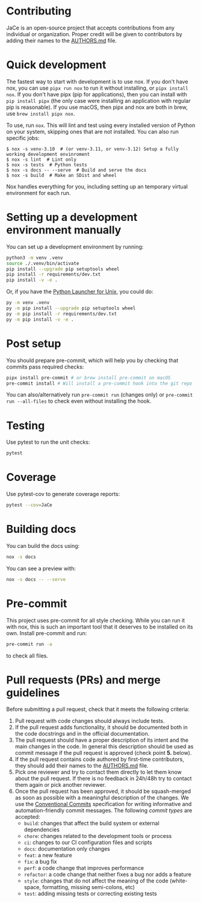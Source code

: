# Contributing

JaCe is an open-source project that accepts contributions from any individual or organization. Proper credit will be given to contributors by adding their names to the [AUTHORS.md](AUTHORS.md) file.

# Quick development

The fastest way to start with development is to use nox. If you don't have nox, you can use `pipx run nox` to run it without installing, or `pipx install nox`. If you don't have pipx (pip for applications), then you can install with `pip install pipx` (the only case were installing an application with regular pip is reasonable). If you use macOS, then pipx and nox are both in brew, use `brew install pipx nox`.

To use, run `nox`. This will lint and test using every installed version of Python on your system, skipping ones that are not installed. You can also run specific jobs:

```console
$ nox -s venv-3.10  # (or venv-3.11, or venv-3.12) Setup a fully working development envinroment
$ nox -s lint  # Lint only
$ nox -s tests  # Python tests
$ nox -s docs -- --serve  # Build and serve the docs
$ nox -s build  # Make an SDist and wheel
```

Nox handles everything for you, including setting up an temporary virtual environment for each run.

# Setting up a development environment manually

You can set up a development environment by running:

```bash
python3 -m venv .venv
source ./.venv/bin/activate
pip install --upgrade pip setuptools wheel
pip install -r requirements/dev.txt
pip install -v -e .
```

Or, if you have the [Python Launcher for Unix](https://github.com/brettcannon/python-launcher), you could do:

```bash
py -m venv .venv
py -m pip install --upgrade pip setuptools wheel
py -m pip install -r requirements/dev.txt
py -m pip install -v -e .
```

# Post setup

You should prepare pre-commit, which will help you by checking that commits pass required checks:

```bash
pipx install pre-commit # or brew install pre-commit on macOS
pre-commit install # Will install a pre-commit hook into the git repo
```

You can also/alternatively run `pre-commit run` (changes only) or `pre-commit run --all-files` to check even without installing the hook.

# Testing

Use pytest to run the unit checks:

```bash
pytest
```

# Coverage

Use pytest-cov to generate coverage reports:

```bash
pytest --cov=JaCe
```

# Building docs

You can build the docs using:

```bash
nox -s docs
```

You can see a preview with:

```bash
nox -s docs -- --serve
```

# Pre-commit

This project uses pre-commit for all style checking. While you can run it with nox, this is such an important tool that it deserves to be installed on its own. Install pre-commit and run:

```bash
pre-commit run -a
```

to check all files.

# Pull requests (PRs) and merge guidelines

Before submitting a pull request, check that it meets the following criteria:

1. Pull request with code changes should always include tests.
2. If the pull request adds functionality, it should be documented both in the code docstrings and in the official documentation.
3. The pull request should have a proper description of its intent and the main changes in the code. In general this description should be used as commit message if the pull request is approved (check point **5.** below).
4. If the pull request contains code authored by first-time contributors, they should add their names to the [AUTHORS.md](AUTHORS.md) file.
5. Pick one reviewer and try to contact them directly to let them know about the pull request. If there is no feedback in 24h/48h try to contact them again or pick another reviewer.
6. Once the pull request has been approved, it should be squash-merged as soon as possible with a meaningful description of the changes. We use the [Conventional Commits](https://www.conventionalcommits.org/en/v1.0.0/#summary) specification for writing informative and automation-friendly commit messages. The following _commit types_ are accepted:
   - `build`: changes that affect the build system or external dependencies
   - `chore`: changes related to the development tools or process
   - `ci`: changes to our CI configuration files and scripts
   - `docs`: documentation only changes
   - `feat`: a new feature
   - `fix`: a bug fix
   - `perf`: a code change that improves performance
   - `refactor`: a code change that neither fixes a bug nor adds a feature
   - `style`: changes that do not affect the meaning of the code (white-space, formatting, missing semi-colons, etc)
   - `test`: adding missing tests or correcting existing tests
